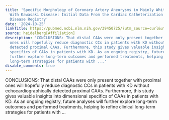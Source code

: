 ```yaml
---
title: 'Specific Morphology of Coronary Artery Aneurysms in Mainly White Patients
  With Kawasaki Disease: Initial Data From the Cardiac Catheterization in Kawasaki
  Disease Registry'
date: '2024-10-25'
linkTitle: https://pubmed.ncbi.nlm.nih.gov/39450725/?utm_source=curl&utm_medium=rss&utm_campaign=pubmed-2&utm_content=1FakS-2QOkCT8HsMOQP1bCRQ4YzyumYOmxmF0moLsQ3dFB1E9V&fc=20220326224207&ff=20241025210316&v=2.18.0.post9+e462414
source: heidelberg[Affiliation]
description: 'CONCLUSIONS: That distal CAAs were only present together with proximal
  ones will hopefully reduce diagnostic CCs in patients with KD without echocardiographically
  detected proximal CAAs. Furthermore, this study gives valuable insights into dimensional
  specifics of CAAs in patients with KD. As an ongoing registry, future analyses will
  further explore long-term outcomes and performed treatments, helping to refine clinical
  long-term strategies for patients with ...'
disable_comments: true
---
```

CONCLUSIONS: That distal CAAs were only present together with proximal ones will hopefully reduce diagnostic CCs in patients with KD without echocardiographically detected proximal CAAs. Furthermore, this study gives valuable insights into dimensional specifics of CAAs in patients with KD. As an ongoing registry, future analyses will further explore long-term outcomes and performed treatments, helping to refine clinical long-term strategies for patients with ...